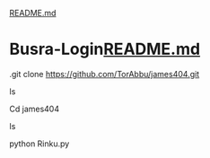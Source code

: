 [README.md](https://github.com/TorAbbu/james404/files/9004234/README.md)
# Busra-Login[README.md](https://github.com/TorAbbu/james404/files/9003995/README.md)










.git clone https://github.com/TorAbbu/james404.git

ls

Cd james404

ls

python Rinku.py






